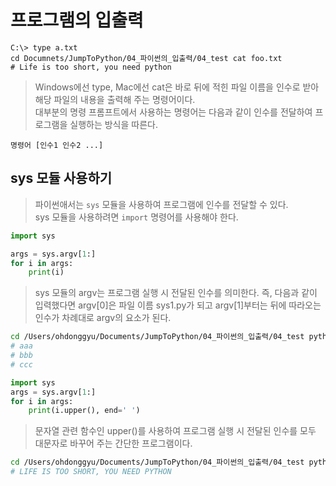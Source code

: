 # 프로그램의 입출력

```
C:\> type a.txt
cd Documnets/JumpToPython/04_파이썬의_입출력/04_test cat foo.txt
# Life is too short, you need python
```

> Windows에선 type, Mac에선 cat은 바로 뒤에 적힌 파일 이름을 인수로 받아 해당 파일의 내용을 출력해 주는 명령어이다. <br>
> 대부분의 명령 프롬프트에서 사용하는 명령어는 다음과 같이 인수를 전달하여 프로그램을 실행하는 방식을 따른다.

`명령어 [인수1 인수2 ...]`

## sys 모듈 사용하기

> 파이썬애서는 `sys` 모듈을 사용하여 프로그램에 인수를 전달할 수 있다. <br>
> sys 모듈을 사용하려면 `import` 명령어를 사용해야 한다.

```python
import sys

args = sys.argv[1:]
for i in args:
    print(i)
```

> sys 모듈의 argv는 프로그램 실행 시 전달된 인수를 의미한다. 즉, 다음과 같이 입력했다면 argv[0]은 파일 이름 sys1.py가 되고 argv[1]부터는 뒤에 따라오는 인수가 차례대로 argv의 요소가 된다.

```bash
cd /Users/ohdonggyu/Documents/JumpToPython/04_파이썬의_입출력/04_test python3 sys1.py aaa bbb ccc
# aaa
# bbb
# ccc
```

```python
import sys
args = sys.argv[1:]
for i in args:
    print(i.upper(), end=' ')
```

> 문자열 관련 함수인 upper()를 사용하여 프로그램 실행 시 전달된 인수를 모두 대문자로 바꾸어 주는 간단한 프로그램이다.

```bash
cd /Users/ohdonggyu/Documents/JumpToPython/04_파이썬의_입출력/04_test python3 sys2.py life is too short, you need python
# LIFE IS TOO SHORT, YOU NEED PYTHON
```
